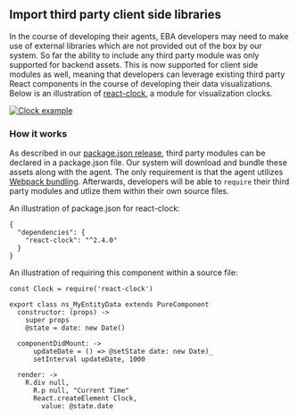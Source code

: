 ## Import third party client side libraries

In the course of developing their agents, EBA developers may need to make use of external libraries which are not provided out of the box by our system. So far the ability to include any third party module was only supported for backend assets. This is now supported for client side modules as well, meaning that developers can leverage existing third party React components in the course of developing their data visualizations. Below is an illustration of [react-clock](https://www.npmjs.com/package/react-clock), a module for visualization clocks. 

[![Clock example](../images/react-clock-exampe.png "Clock Example")](../images/react-clock-example.png)


### How it works

As described in our [package.json release](Packagejson.md), third party modules can be declared in a package.json file. Our system will download and bundle these assets along with the agent. The only requirement is that the agent utilizes [Webpack bundling](WebpackAssets.md). Afterwards, developers will be able to `require` their third party modules and utlize them within their own source files.

An illustration of package.json for react-clock:

```
{
  "dependencies": {
    "react-clock": "^2.4.0"
  }
}
```

An illustration of requiring this component within a source file:

```
const Clock = require('react-clock')

export class ns_MyEntityData extends PureComponent
  constructor: (props) ->
    super props
    @state = date: new Date()

  componentDidMount: ->
      updateDate = () => @setState date: new Date)_
      setInterval updateDate, 1000
  
  render: ->
    R.div null,
      R.p null, "Current Time"
      React.createElement Clock,
        value: @state.date

```
